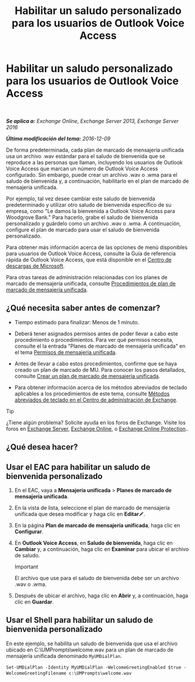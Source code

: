 ﻿---
title: 'Habilitar un saludo personalizado para los usuarios de Outlook Voice Access'
TOCTitle: Habilitar un saludo personalizado para los usuarios de Outlook Voice Access
ms:assetid: abd418ec-2c65-4720-859d-c11a2698dc06
ms:mtpsurl: https://technet.microsoft.com/es-es/library/Bb124125(v=EXCHG.150)
ms:contentKeyID: 50556848
ms.date: 04/23/2018
mtps_version: v=EXCHG.150
ms.translationtype: HT
---

# Habilitar un saludo personalizado para los usuarios de Outlook Voice Access

 

_**Se aplica a:** Exchange Online, Exchange Server 2013, Exchange Server 2016_

_**Última modificación del tema:** 2016-12-09_

De forma predeterminada, cada plan de marcado de mensajería unificada usa un archivo .wav estándar para el saludo de bienvenida que se reproduce a las personas que llaman, incluyendo los usuarios de Outlook Voice Access que marcan un número de Outlook Voice Access configurado. Sin embargo, puede crear un archivo .wav o .wma para el saludo de bienvenida y, a continuación, habilitarlo en el plan de marcado de mensajería unificada.

Por ejemplo, tal vez desee cambiar este saludo de bienvenida predeterminado y utilizar otro saludo de bienvenida específico de su empresa, como "Le damos la bienvenida a Outlook Voice Access para Woodgrove Bank." Para hacerlo, grabe el saludo de bienvenida personalizado y guárdelo como un archivo .wav o .wma. A continuación, configure el plan de marcado para usar el saludo de bienvenida personalizado.

Para obtener más información acerca de las opciones de menú disponibles para usuarios de Outlook Voice Access, consulte la Guía de referencia rápida de Outlook Voice Access, que está disponible en el [Centro de descargas de Microsoft](https://go.microsoft.com/fwlink/p/?linkid=272767).

Para otras tareas de administración relacionadas con los planes de marcado de mensajería unificada, consulte [Procedimientos de plan de marcado de mensajería unificada](um-dial-plan-procedures-exchange-2013-help.md).

## ¿Qué necesita saber antes de comenzar?

  - Tiempo estimado para finalizar: Menos de 1 minuto.

  - Deberá tener asignados permisos antes de poder llevar a cabo este procedimiento o procedimientos. Para ver qué permisos necesita, consulte el la entrada "Planes de marcado de mensajería unificada" en el tema [Permisos de mensajería unificada](unified-messaging-permissions-exchange-2013-help.md).

  - Antes de llevar a cabo estos procedimientos, confirme que se haya creado un plan de marcado de MU. Para conocer los pasos detallados, consulte [Crear un plan de marcado de mensajería unificada](create-a-um-dial-plan-exchange-2013-help.md).

  - Para obtener información acerca de los métodos abreviados de teclado aplicables a los procedimientos de este tema, consulte [Métodos abreviados de teclado en el Centro de administración de Exchange](keyboard-shortcuts-in-the-exchange-admin-center-exchange-online-protection-help.md).


> [!TIP]
> ¿Tiene algún problema? Solicite ayuda en los foros de Exchange. Visite los foros en <A href="https://go.microsoft.com/fwlink/p/?linkid=60612">Exchange Server</A>, <A href="https://go.microsoft.com/fwlink/p/?linkid=267542">Exchange Online</A>, o <A href="https://go.microsoft.com/fwlink/p/?linkid=285351">Exchange Online Protection</A>..



## ¿Qué desea hacer?

## Usar el EAC para habilitar un saludo de bienvenida personalizado

1.  En el EAC, vaya a **Mensajería unificada** \> **Planes de marcado de mensajería unificada**.

2.  En la vista de lista, seleccione el plan de marcado de mensajería unificada que desea modificar y haga clic en **Editar**![Icono Editar](images/Bb124582.6f53ccb2-1f13-4c02-bea0-30690e6ea71d(EXCHG.150).gif "Icono Editar").

3.  En la página **Plan de marcado de mensajería unificada**, haga clic en **Configurar**.

4.  En **Outlook Voice Access**, en **Saludo de bienvenida**, haga clic en **Cambiar** y, a continuación, haga clic en **Examinar** para ubicar el archivo de saludo.
    

    > [!IMPORTANT]
    > El archivo que use para el saludo de bienvenida debe ser un archivo .wav o .wma.



5.  Después de ubicar el archivo, haga clic en **Abrir** y, a continuación, haga clic en **Guardar**.

## Usar el Shell para habilitar un saludo de bienvenida personalizado

En este ejemplo, se habilita un saludo de bienvenida que usa el archivo ubicado en C:\\UMPrompts\\welcome.wav para un plan de marcado de mensajería unificada denominado `MyUMDialPlan`.

    Set-UMDialPlan -Identity MyUMDialPlan -WelcomeGreetingEnabled $true -WelcomeGreetingFilename c:\UMPrompts\welcome.wav

